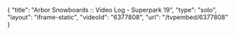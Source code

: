 {
    "title": "Arbor Snowboards :: Video Log - Superpark 19",
    "type": "solo",
    "layout": "iframe-static",
    "videoId": "6377808",
    "url": "\/tvpembed\/6377808"
}